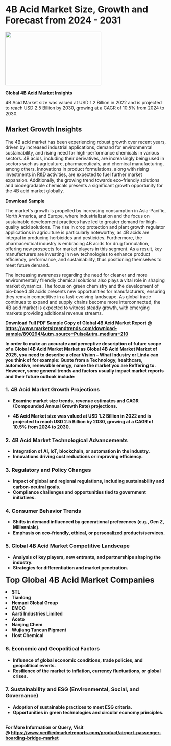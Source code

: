 <H1>4B Acid Market Size, Growth and Forecast from 2024 - 2031</H1><img class="aligncenter size-medium wp-image-584254" src="https://thirdeyenews.in/wp-content/uploads/2024/09/Global-Market-Research-300x168.jpeg" alt="" width="300" height="168" /><p><strong>Global&nbsp;<a href="https://www.marketsizeandtrends.com/download-sample/890294/&amp;utm_source=Pulse&amp;utm_medium=210">4B Acid Market</a> Insights</strong></p><p>4B Acid Market size was valued at USD 1.2 Billion in 2022 and is projected to reach USD 2.5 Billion by 2030, growing at a CAGR of 10.5% from 2024 to 2030.</p><p><h2>Market Growth Insights</h2> <p>The 4B acid market has been experiencing robust growth over recent years, driven by increased industrial applications, demand for environmental sustainability, and rising need for high-performance chemicals in various sectors. 4B acids, including their derivatives, are increasingly being used in sectors such as agriculture, pharmaceuticals, and chemical manufacturing, among others. Innovations in product formulations, along with rising investments in R&D activities, are expected to fuel further market expansion. Additionally, the growing trend towards eco-friendly solutions and biodegradable chemicals presents a significant growth opportunity for the 4B acid market globally.</p> <p><strong>Download Sample</strong></p> <p>The market's growth is propelled by increasing consumption in Asia-Pacific, North America, and Europe, where industrialization and the focus on sustainable development practices have led to greater demand for high-quality acid solutions. The rise in crop protection and plant growth regulator applications in agriculture is particularly noteworthy, as 4B acids are integral in producing herbicides and pesticides. Furthermore, the pharmaceutical industry is embracing 4B acids for drug formulation, offering new prospects for market players in this segment. As a result, key manufacturers are investing in new technologies to enhance product efficiency, performance, and sustainability, thus positioning themselves to meet future demand.</p> <p>The increasing awareness regarding the need for cleaner and more environmentally friendly chemical solutions also plays a vital role in shaping market dynamics. The focus on green chemistry and the development of bio-based 4B acids presents new opportunities for manufacturers, ensuring they remain competitive in a fast-evolving landscape. As global trade continues to expand and supply chains become more interconnected, the 4B acid market is expected to witness steady growth, with emerging markets providing additional revenue streams.</p> <p><strong></p><p><span class=""><strong>Download Full PDF Sample Copy of Global 4B Acid Market Report</strong> @ <a href="https://www.marketsizeandtrends.com/download-sample/890294/&amp;utm_source=Pulse&amp;utm_medium=210" target="_blank">https://www.marketsizeandtrends.com/download-sample/890294/&amp;utm_source=Pulse&amp;utm_medium=210</a></span></p><p>In order to make an accurate and perceptive description of future scope of a Global&nbsp;4B Acid Market Market as Global&nbsp;4B Acid Market Market of 2025, you need to describe a clear Vision &ndash; What Industry or Linda can you think of for example: Quote from a Technology, healthcare, automotive, renewable energy, name the market you are Reffering to. However, some general trends and factors usually impact market reports and their future outlook include:</p><h3>1.&nbsp;<strong>4B Acid Market Growth Projections</strong></h3><ul><li>Examine market size trends, revenue estimates and CAGR (Compounded Annual Growth Rate) projections.</li><li><p>4B Acid Market size was valued at USD 1.2 Billion in 2022 and is projected to reach USD 2.5 Billion by 2030, growing at a CAGR of 10.5% from 2024 to 2030.</p></li></ul><h3>2.&nbsp;<strong>4B Acid Market Technological Advancements</strong></h3><ul><li>Integration of AI, IoT, blockchain, or automation in the industry.</li><li>Innovations driving cost reductions or improving efficiency.</li></ul><h3>3.&nbsp;<strong>Regulatory and Policy Changes</strong></h3><ul><li>Impact of global and regional regulations, including sustainability and carbon-neutral goals.</li><li>Compliance challenges and opportunities tied to government initiatives.</li></ul><h3>4.&nbsp;<strong>Consumer Behavior Trends</strong></h3><ul><li>Shifts in demand influenced by generational preferences (e.g., Gen Z, Millennials).</li><li>Emphasis on eco-friendly, ethical, or personalized products/services.</li></ul><h3>5.&nbsp;<strong>Global 4B Acid Market Competitive Landscape</strong></h3><ul><li>Analysis of key players, new entrants, and partnerships shaping the industry.</li><li>Strategies for differentiation and market penetration.</li></ul><p data-pm-slice="1 1 []"><span style="color: inherit; font-family: inherit; font-size: 25px;">Top Global 4B Acid Market Companies</span></p><div class="" data-test-id=""><p><li>STL</li><li> Tianlong</li><li> Hemani Global Group</li><li> EMCO</li><li> Aarti Industries Limited</li><li> Aceto</li><li> Nanjing Chem</li><li> Wujiang Tuncun Pigment</li><li> Host Chemical</li></p></div><h3>6.&nbsp;<strong>Economic and Geopolitical Factors</strong></h3><ul><li>Influence of global economic conditions, trade policies, and geopolitical events.</li><li>Resilience of the market to inflation, currency fluctuations, or global crises.</li></ul><h3>7.&nbsp;<strong>Sustainability and ESG (Environmental, Social, and Governance)</strong></h3><ul><li>Adoption of sustainable practices to meet ESG criteria.</li><li>Opportunities in green technologies and circular economy principles.</li></ul><h2><strong style="font-size: 14px;">For More Information or Query, Visit @&nbsp;</strong><a style="background-color: #ffffff; font-size: 14px;" href="https://www.marketsizeandtrends.com/report/4b-acid-market/" target="_blank">https://www.verifiedmarketreports.com/product/airport-passenger-boarding-bridge-market</a></h2>
